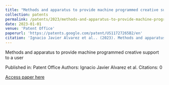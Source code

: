```yaml
---
title: "Methods and apparatus to provide machine programmed creative support to a user"
collection: patents
permalink: /patents/2023/methods-and-apparatus-to-provide-machine-programme
date: 2023-01-01
venue: 'Patent Office'
paperurl: 'https://patents.google.com/patent/US11727265B2/en'
citation: 'Ignacio Javier Alvarez et al.. (2023). Methods and apparatus to provide machine programmed creative support to a user. Patent Office.'
---
```


Methods and apparatus to provide machine programmed creative support to a user

Published in: Patent Office
Authors: Ignacio Javier Alvarez et al.
Citations: 0

[Access paper here](https://patents.google.com/patent/US11727265B2/en)
